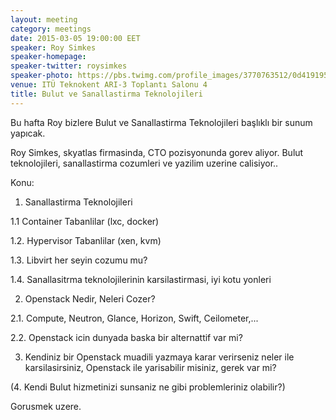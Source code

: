 ```yaml
---
layout: meeting
category: meetings
date: 2015-03-05 19:00:00 EET
speaker: Roy Simkes
speaker-homepage: 
speaker-twitter: roysimkes
speaker-photo: https://pbs.twimg.com/profile_images/3770763512/0d419195956f0f37e499b06aa05793f6.jpeg
venue: ITÜ Teknokent ARI-3 Toplantı Salonu 4
title: Bulut ve Sanallastirma Teknolojileri
---
```

Bu hafta Roy bizlere Bulut ve Sanallastirma Teknolojileri başlıklı bir sunum yapıcak.

Roy Simkes, skyatlas firmasinda, CTO pozisyonunda gorev aliyor. Bulut teknolojileri, sanallastirma cozumleri ve yazilim uzerine calisiyor..

Konu:

1. Sanallastirma Teknolojileri

1.1 Container Tabanlilar (lxc, docker)

1.2. Hypervisor Tabanlilar (xen, kvm)

1.3. Libvirt her seyin cozumu mu?

1.4. Sanallasitrma teknolojilerinin karsilastirmasi, iyi kotu yonleri

2. Openstack Nedir, Neleri Cozer?

2.1. Compute, Neutron, Glance, Horizon, Swift, Ceilometer,...

2.2. Openstack icin dunyada baska bir alternattif var mi?

3. Kendiniz bir Openstack muadili yazmaya karar verirseniz neler ile karsilasirsiniz, Openstack ile yarisabilir misiniz, gerek var mi?

(4. Kendi Bulut hizmetinizi sunsaniz ne gibi problemleriniz olabilir?)


Gorusmek uzere.
